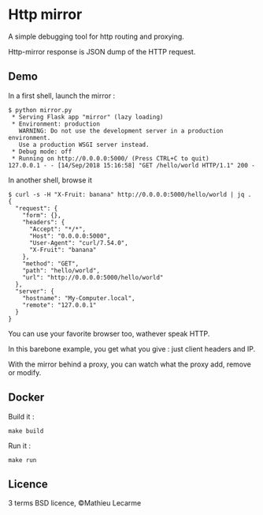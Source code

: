 Http mirror
===========

A simple debugging tool for http routing and proxying.

Http-mirror response is JSON dump of the HTTP request.

Demo
----

In a first shell, launch the mirror :

    $ python mirror.py
     * Serving Flask app "mirror" (lazy loading)
     * Environment: production
       WARNING: Do not use the development server in a production environment.
       Use a production WSGI server instead.
     * Debug mode: off
     * Running on http://0.0.0.0:5000/ (Press CTRL+C to quit)
    127.0.0.1 - - [14/Sep/2018 15:16:58] "GET /hello/world HTTP/1.1" 200 -

In another shell, browse it

    $ curl -s -H "X-Fruit: banana" http://0.0.0.0:5000/hello/world | jq .
    {
      "request": {
        "form": {},
        "headers": {
          "Accept": "*/*",
          "Host": "0.0.0.0:5000",
          "User-Agent": "curl/7.54.0",
          "X-Fruit": "banana"
        },
        "method": "GET",
        "path": "hello/world",
        "url": "http://0.0.0.0:5000/hello/world"
      },
      "server": {
        "hostname": "My-Computer.local",
        "remote": "127.0.0.1"
      }
    }

You can use your favorite browser too, wathever speak HTTP.

In this barebone example, you get what you give : just client headers and IP.

With the mirror behind a proxy, you can watch what the proxy add, remove or modify.

Docker
------

Build it :

    make build

Run it :

    make run

Licence
-------

3 terms BSD licence, ©Mathieu Lecarme
